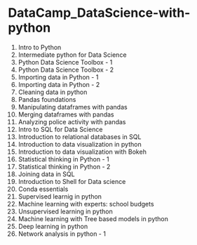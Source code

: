 # DataCamp_DataScience-with-python

1. Intro to Python
2. Intermediate python for Data Science
3. Python Data Science Toolbox - 1
4. Python Data Science Toolbox - 2
5. Importing data in Python - 1
6. Importing data in Python - 2
7. Cleaning data in python
8. Pandas foundations
9. Manipulating dataframes with pandas
10. Merging dataframes with pandas
11. Analyzing police activity with pandas
12. Intro to SQL for Data Science
13. Introduction to relational databases in SQL
14. Introduction to data visualization in python
15. Introduction to data visualization with Bokeh
16. Statistical thinking in Python - 1
17. Statistical thinking in Python - 2
18. Joining data in SQL
19. Introduction to Shell for Data science
20. Conda essentials
21. Supervised learnig in python
22. Machine learning with experts: school budgets
23. Unsupervised learning in python
24. Machine learning with Tree based models in python
25. Deep learning in python
26. Network analysis in python - 1
